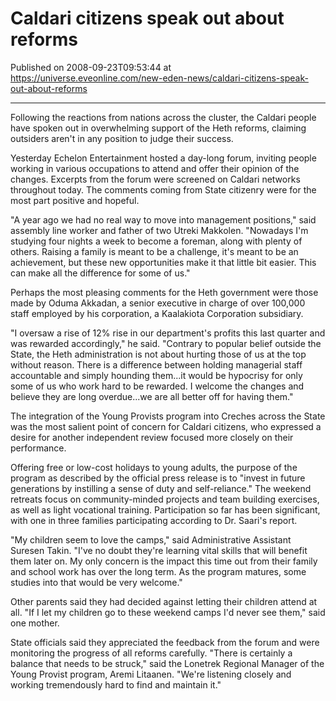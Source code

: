 # Caldari citizens speak out about reforms
Published on 2008-09-23T09:53:44 at https://universe.eveonline.com/new-eden-news/caldari-citizens-speak-out-about-reforms

****

Following the reactions from nations across the cluster, the Caldari people have spoken out in overwhelming support of the Heth reforms, claiming outsiders aren't in any position to judge their success.

Yesterday Echelon Entertainment hosted a day-long forum, inviting people working in various occupations to attend and offer their opinion of the changes. Excerpts from the forum were screened on Caldari networks throughout today. The comments coming from State citizenry were for the most part positive and hopeful.

"A year ago we had no real way to move into management positions," said assembly line worker and father of two Utreki Makkolen. "Nowadays I'm studying four nights a week to become a foreman, along with plenty of others. Raising a family is meant to be a challenge, it's meant to be an achievement, but these new opportunities make it that little bit easier. This can make all the difference for some of us."

Perhaps the most pleasing comments for the Heth government were those made by Oduma Akkadan, a senior executive in charge of over 100,000 staff employed by his corporation, a Kaalakiota Corporation subsidiary.

"I oversaw a rise of 12% rise in our department's profits this last quarter and was rewarded accordingly," he said. "Contrary to popular belief outside the State, the Heth administration is not about hurting those of us at the top without reason. There is a difference between holding managerial staff accountable and simply hounding them...it would be hypocrisy for only some of us who work hard to be rewarded. I welcome the changes and believe they are long overdue...we are all better off for having them."

The integration of the Young Provists program into Creches across the State was the most salient point of concern for Caldari citizens, who expressed a desire for another independent review focused more closely on their performance.

Offering free or low-cost holidays to young adults, the purpose of the program as described by the official press release is to "invest in future generations by instilling a sense of duty and self-reliance." The weekend retreats focus on community-minded projects and team building exercises, as well as light vocational training. Participation so far has been significant, with one in three families participating according to Dr. Saari's report.

"My children seem to love the camps," said Administrative Assistant Suresen Takin. "I've no doubt they're learning vital skills that will benefit them later on. My only concern is the impact this time out from their family and school work has over the long term. As the program matures, some studies into that would be very welcome."

Other parents said they had decided against letting their children attend at all. "If I let my children go to these weekend camps I'd never see them," said one mother.

State officials said they appreciated the feedback from the forum and were monitoring the progress of all reforms carefully. "There is certainly a balance that needs to be struck," said the Lonetrek Regional Manager of the Young Provist program, Aremi Litaanen. "We're listening closely and working tremendously hard to find and maintain it."
